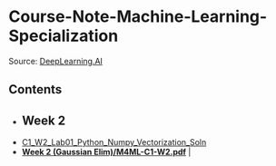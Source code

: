 # Course-Note-Machine-Learning-Specialization  
Source: [DeepLearning.AI](https://DeepLearning.AI/)  
## Contents  
- ## Week 2
- [C1_W2_Lab01_Python_Numpy_Vectorization_Soln](Machine%20Learning%20Specialization/Supervised%20Machine%20Learning%20Regression%20and%20Classification/Week%202/C1_W2_Lab01_Python_Numpy_Vectorization_Soln)  
- [**Week 2 (Gaussian Elim)/M4ML-C1-W2.pdf**](Week%202%20(Gaussian%20Elim)/M4ML-C1-W2.pdf)  |  
